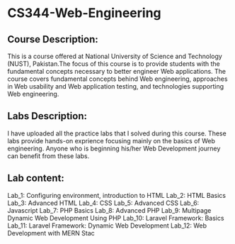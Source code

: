 # CS344-Web-Engineering

## Course Description:
This is a course offered at National University of Science and Technology (NUST), Pakistan.The focus of this course is to provide students with the fundamental concepts necessary to better engineer Web 
applications. The course covers fundamental concepts behind Web engineering, approaches in Web usability and 
Web application testing, and technologies supporting Web engineering.

## Labs Description:
I have uploaded all the practice labs that I solved during this course. These labs provide hands-on exprience focusing mainly on the basics of Web engineering. Anyone who is beginning his/her Web Development journey can benefit from these labs.

## Lab content:
Lab_1: Configuring environment, introduction to HTML
Lab_2: HTML Basics
Lab_3: Advanced HTML
Lab_4: CSS
Lab_5: Advanced CSS
Lab_6: Javascript
Lab_7: PHP Basics
Lab_8: Advanced PHP
Lab_9: Multipage Dynamic Web Development Using PHP
Lab_10: Laravel Framework: Basics 
Lab_11: Laravel Framework: Dynamic Web Development
Lab_12: Web Development with MERN Stac

